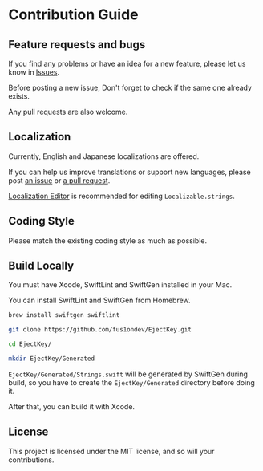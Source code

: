 # Contribution Guide

## Feature requests and bugs

If you find any problems or have an idea for a new feature, please let us know in [Issues](https://github.com/fus1ondev/EjectKey/issues).

Before posting a new issue, Don't forget to check if the same one already exists.

Any pull requests are also welcome. 

## Localization

Currently, English and Japanese localizations are offered.

If you can help us improve translations or support new languages, please post [an issue](https://github.com/fus1ondev/EjectKey/issues) or [a pull request](https://github.com/fus1ondev/EjectKey/pulls).

[Localization Editor](https://github.com/igorkulman/iOSLocalizationEditor) is recommended for editing `Localizable.strings`.

## Coding Style

Please match the existing coding style as much as possible.

## Build Locally

You must have Xcode, SwiftLint and SwiftGen installed in your Mac.

You can install SwiftLint and SwiftGen from Homebrew.

```sh
brew install swiftgen swiftlint

git clone https://github.com/fus1ondev/EjectKey.git

cd EjectKey/

mkdir EjectKey/Generated
```

`EjectKey/Generated/Strings.swift` will be generated by SwiftGen during build, so you have to create the `EjectKey/Generated` directory before doing it.

After that, you can build it with Xcode.

## License

This project is licensed under the MIT license, and so will your contributions.
